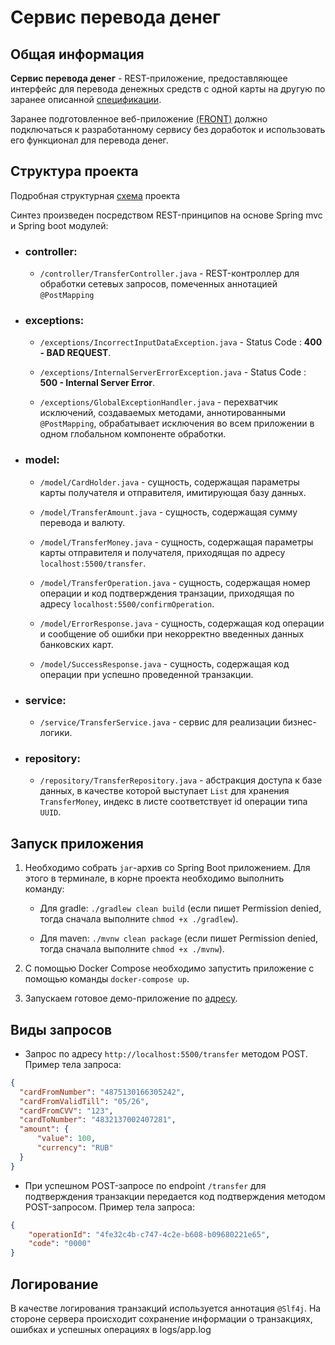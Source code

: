 # Сервис перевода денег
## Общая информация
**Сервис перевода денег** - REST-приложение, предоставляющее интерфейс для перевода денежных средств с одной карты на другую по заранее описанной [спецификации](https://github.com/netology-code/jd-homeworks/blob/master/diploma/MoneyTransferServiceSpecification.yaml).

Заранее подготовленное веб-приложение [(FRONT)](https://github.com/serp-ya/card-transfer) должно подключаться к разработанному сервису без доработок и использовать его функционал для перевода денег.

## Структура проекта

Подробная структурная [схема](/picture/Group.svg) проекта

Синтез произведен посредством REST-принципов на основе Spring mvc и Spring boot модулей:

- ### controller: 
 
  - `/controller/TransferController.java` - REST-контроллер для обработки сетевых запросов, помеченных аннотацией `@PostMapping` 
                   
- ### exceptions:
  
  - `/exceptions/IncorrectInputDataException.java` - Status Code : **400 - BAD REQUEST**.

  - `/exceptions/InternalServerErrorException.java` - Status Code : **500 - Internal Server Error**.
  
  - `/exceptions/GlobalExceptionHandler.java` - перехватчик исключений, создаваемых методами, аннотированными `@PostMapping`, обрабатывает исключения во всем приложении в одном глобальном компоненте обработки.

- ### model:
  - `/model/CardHolder.java` - сущность, содержащая параметры карты получателя и отправителя, имитирующая базу данных.
  
  - `/model/TransferAmount.java` - сущность, содержащая сумму перевода и валюту.
  
  - `/model/TransferMoney.java` - сущность, содержащая параметры карты отправителя и получателя, приходящая по адресу `localhost:5500/transfer`.
  
  - `/model/TransferOperation.java` - сущность, содержащая номер операции и код подтверждения транзации, приходящая по адресу `localhost:5500/confirmOperation`.
  
  - `/model/ErrorResponse.java` - сущность, содержащая код операции и сообщение об ошибки при некорректно введенных данных банковских карт.
  
  - `/model/SuccessResponse.java` - сущность, содержащая код операции при успешно проведенной транзакции.

- ### service:
   - `/service/TransferService.java` - сервис для реализации бизнес-логики.


- ### repository:
  - `/repository/TransferRepository.java` - абстракция доступа к базе данных, в качестве которой выступает `List` для хранения `TransferMoney`, индекс в листе соответствует id операции типа `UUID`.

## Запуск приложения

1. Необходимо собрать `jar`-архив со Spring Boot приложением. Для этого в терминале, в корне проекта необходимо выполнить команду:

    - Для gradle: `./gradlew clean build` (если пишет Permission denied, тогда сначала выполните `chmod +x ./gradlew`).
  
    - Для maven: `./mvnw clean package` (если пишет Permission denied, тогда сначала выполните `chmod +x ./mvnw`).

2. С помощью Docker Compose необходимо запустить приложение с помощью команды `docker-compose up`.

3. Запускаем готовое демо-приложение по [адресу](https://serp-ya.github.io/card-transfer/).

## Виды запросов
- Запрос по адресу `http://localhost:5500/transfer` методом POST. Пример тела запроса:
```json
{
  "cardFromNumber": "4875130166305242",
  "cardFromValidTill": "05/26",
  "cardFromCVV": "123",
  "cardToNumber": "4832137002407281",
  "amount": {
      "value": 100,
      "currency": "RUB"
  }
}
```

- При успешном POST-запросе по endpoint `/transfer` для подтверждения транзакции передается код подтверждения методом POST-запросом. Пример тела запроса:
  

```json
{
    "operationId": "4fe32c4b-c747-4c2e-b608-b09680221e65",
    "code": "0000" 
}
```

## Логирование
В качестве логирования транзакций используется аннотация `@Slf4j`. На стороне сервера происходит сохранение информации о транзакциях, ошибках и успешных операциях в logs/app.log